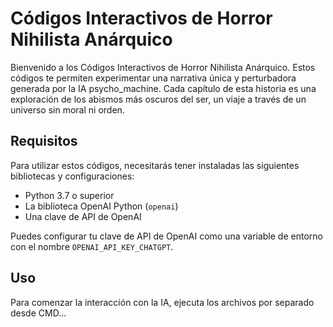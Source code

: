 # Códigos Interactivos de Horror Nihilista Anárquico

Bienvenido a los Códigos Interactivos de Horror Nihilista Anárquico. Estos códigos te permiten experimentar una narrativa única y perturbadora generada por la IA psycho_machine. Cada capítulo de esta historia es una exploración de los abismos más oscuros del ser, un viaje a través de un universo sin moral ni orden.

## Requisitos

Para utilizar estos códigos, necesitarás tener instaladas las siguientes bibliotecas y configuraciones:

- Python 3.7 o superior
- La biblioteca OpenAI Python (`openai`)
- Una clave de API de OpenAI

Puedes configurar tu clave de API de OpenAI como una variable de entorno con el nombre `OPENAI_API_KEY_CHATGPT`.

## Uso

Para comenzar la interacción con la IA, ejecuta los archivos por separado desde CMD...

